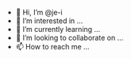 - 👋 Hi, I’m @je-i
- 👀 I’m interested in ...
- 🌱 I’m currently learning ...
- 💞️ I’m looking to collaborate on ...
- 📫 How to reach me ...

<!---
je-i/je-i is a ✨ special ✨ repository because its `README.md` (this file) appears on your GitHub profile.
You can click the Preview link to take a look at your changes.
--->
